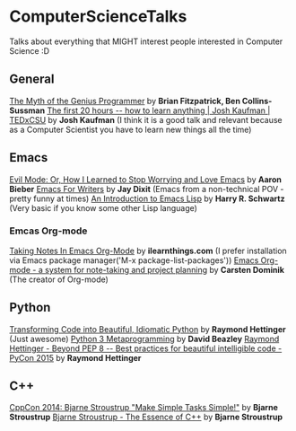 # ComputerScienceTalks
Talks about everything that MIGHT interest people interested in Computer Science :D

## General
[The Myth of the Genius Programmer](https://www.youtube.com/watch?v=0SARbwvhupQ) by **Brian Fitzpatrick, Ben Collins-Sussman**
[The first 20 hours -- how to learn anything | Josh Kaufman | TEDxCSU](https://www.youtube.com/watch?v=5MgBikgcWnY) by **Josh Kaufman** (I think it is a good talk and relevant because as a Computer Scientist you have to learn new things all the time)

## Emacs
[Evil Mode: Or, How I Learned to Stop Worrying and Love Emacs](https://www.youtube.com/watch?v=JWD1Fpdd4Pc) by **Aaron Bieber**
[Emacs For Writers](https://www.youtube.com/watch?v=FtieBc3KptU) by **Jay Dixit** (Emacs from a non-technical POV - pretty funny at times)
[An Introduction to Emacs Lisp](https://www.youtube.com/watch?v=2z-YBsd5snY) by **Harry R. Schwartz** (Very basic if you know some other Lisp language)
### Emcas Org-mode
[Taking Notes In Emacs Org-Mode](https://www.youtube.com/watch?v=bzZ09dAbLEE) by **ilearnthings.com** (I prefer installation via Emacs package manager('M-x package-list-packages'))
[Emacs Org-mode - a system for note-taking and project planning](https://www.youtube.com/watch?v=oJTwQvgfgMM) by **Carsten Dominik** (The creator of Org-mode)

## Python
[Transforming Code into Beautiful, Idiomatic Python](https://www.youtube.com/watch?v=OSGv2VnC0go) by **Raymond Hettinger** (Just awesome)
[Python 3 Metaprogramming](https://www.youtube.com/watch?v=sPiWg5jSoZI) by **David Beazley**
[Raymond Hettinger - Beyond PEP 8 -- Best practices for beautiful intelligible code - PyCon 2015](https://www.youtube.com/watch?v=wf-BqAjZb8M) by **Raymond Hettinger**

## C++
[CppCon 2014: Bjarne Stroustrup "Make Simple Tasks Simple!"](https://www.youtube.com/watch?v=nesCaocNjtQ) by **Bjarne Stroustrup**
[Bjarne Stroustrup - The Essence of C++](https://www.youtube.com/watch?v=86xWVb4XIyE) by **Bjarne Stroustrup**